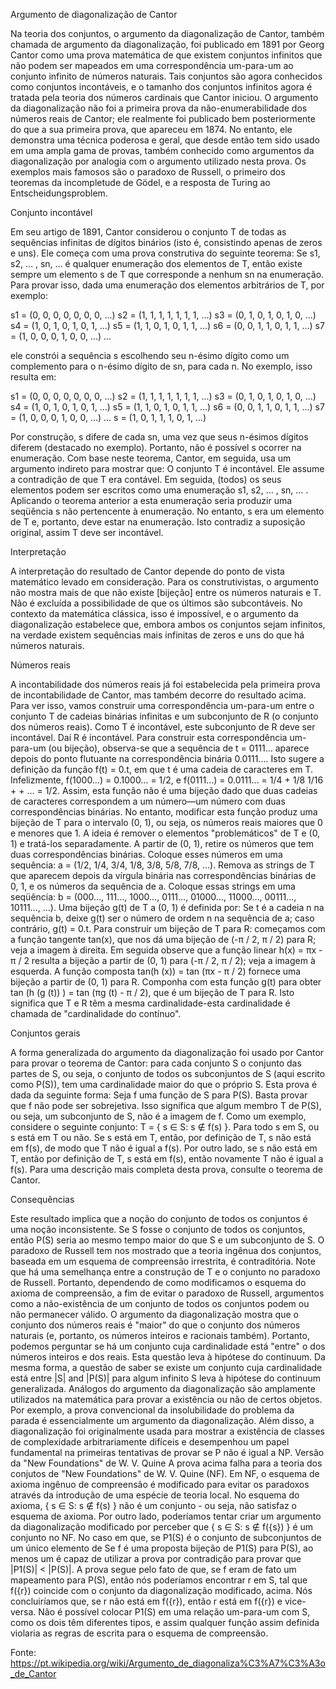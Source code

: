 Argumento de diagonalização de Cantor

Na teoria dos conjuntos, o argumento da diagonalização de Cantor, também chamada de argumento da diagonalização, foi publicado em 1891 por Georg Cantor como uma prova matemática de que existem conjuntos infinitos que não podem ser mapeados em uma correspondência um-para-um ao conjunto infinito de números naturais. Tais conjuntos são agora conhecidos como conjuntos incontáveis, e o tamanho dos conjuntos infinitos agora é tratada pela teoria dos números cardinais que Cantor iniciou.
O argumento da diagonalização não foi a primeira prova da não-enumerabilidade dos números reais de Cantor; ele realmente foi publicado bem posteriormente do que a sua primeira prova, que apareceu em 1874. No entanto, ele demonstra uma técnica poderosa e geral, que desde então tem sido usado em uma ampla gama de provas, também conhecido como argumentos da diagonalização por analogia com o argumento utilizado nesta prova. Os exemplos mais famosos são o paradoxo de Russell, o primeiro dos teoremas da incompletude de Gödel, e a resposta de Turing ao Entscheidungsproblem.


Conjunto incontável

Em seu artigo de 1891, Cantor considerou o conjunto T de todas as sequências infinitas de dígitos binários (isto é, consistindo apenas de zeros e uns). Ele começa com uma prova construtiva do seguinte teorema:
Se s1, s2, … , sn, … é qualquer enumeração dos elementos de T, então existe sempre um elemento s de T que corresponde a nenhum sn na enumeração.
Para provar isso, dada uma enumeração dos elementos arbitrários de T, por exemplo:

s1 =	(0,	0,	0,	0,	0,	0,	0,	...)
s2 =	(1,	1,	1,	1,	1,	1,	1,	...)
s3 =	(0,	1,	0,	1,	0,	1,	0,	...)
s4 =	(1,	0,	1,	0,	1,	0,	1,	...)
s5 =	(1,	1,	0,	1,	0,	1,	1,	...)
s6 =	(0,	0,	1,	1,	0,	1,	1,	...)
s7 =	(1,	0,	0,	0,	1,	0,	0,	...)
...

ele constrói a sequência s escolhendo seu n-ésimo dígito como um complemento para o n-ésimo dígito de sn, para cada n. No exemplo, isso resulta em:

s1	=	(0,	0,	0,	0,	0,	0,	0,	...)
s2	=	(1,	1,	1,	1,	1,	1,	1,	...)
s3	=	(0,	1,	0,	1,	0,	1,	0,	...)
s4	=	(1,	0,	1,	0,	1,	0,	1,	...)
s5	=	(1,	1,	0,	1,	0,	1,	1,	...)
s6	=	(0,	0,	1,	1,	0,	1,	1,	...)
s7	=	(1,	0,	0,	0,	1,	0,	0,	...)
...
s	=	(1,	0,	1,	1,	1,	0,	1,	...)

Por construção, s difere de cada sn, uma vez que seus n-ésimos dígitos diferem (destacado no exemplo). Portanto, não é possível s ocorrer na enumeração.
Com base neste teorema, Cantor, em seguida, usa um argumento indireto para mostrar que:
O conjunto T é incontável.
Ele assume a contradição de que T era contável. Em seguida, (todos) os seus elementos podem ser escritos como uma enumeração s1, s2, … , sn, … . Aplicando o teorema anterior a esta enumeração seria produzir uma seqüência s não pertencente à enumeração. No entanto, s era um elemento de T e, portanto, deve estar na enumeração. Isto contradiz a suposição original, assim T deve ser incontável.


Interpretação

A interpretação do resultado de Cantor depende do ponto de vista matemático levado em consideração. Para os construtivistas, o argumento não mostra mais de que não existe [bijeção] entre os números naturais e T. Não é excluída a possibilidade de que os últimos são subcontáveis. No contexto da matemática clássica, isso é impossível, e o argumento da diagonalização estabelece que, embora ambos os conjuntos sejam infinitos, na verdade existem sequências mais infinitas de zeros e uns do que há números naturais.


Números reais

A incontabilidade dos números reais já foi estabelecida pela primeira prova de incontabilidade de Cantor, mas também decorre do resultado acima. Para ver isso, vamos construir uma correspondência um-para-um entre o conjunto T de cadeias binárias infinitas e um subconjunto de R (o conjunto dos números reais). Como T é incontável, este subconjunto de R deve ser incontável. Daí R é incontável.
Para construir esta correspondência um-para-um (ou bijeção), observa-se que a sequência de t = 0111… aparece depois do ponto flutuante na correspondência binária 0.0111…. Isto sugere a definição da função f(t) = 0.t, em que t é uma cadeia de caracteres em T. Infelizmente, f(1000…) = 0.1000… = 1/2, e f(0111…) = 0.0111… = 1/4 + 1/8 1/16 + + … = 1/2. Assim, esta função não é uma bijeção dado que duas cadeias de caracteres correspondem a um número—um número com duas correspondências binárias.
No entanto, modificar esta função produz uma bijeção de T para o intervalo (0, 1), ou seja, os números reais maiores que 0 e menores que 1. A ideia é remover o elementos "problemáticos" de T e (0, 1) e tratá-los separadamente. A partir de (0, 1), retire os números que tem duas correspondências binárias. Coloque esses números em uma sequência: a = (1/2, 1/4, 3/4, 1/8, 3/8, 5/8, 7/8, ...). Remova as strings de T que aparecem depois da vírgula binária nas correspondências binárias de 0, 1, e os números da sequência de a. Coloque essas strings em uma seqüência: b = (000…, 111…, 1000…, 0111…, 01000…, 11000…, 00111…, 10111…, ...). Uma bijeção g(t) de T a (0, 1) é definida por: Se t é a cadeia n na sequência b, deixe g(t) ser o número de ordem n na sequência de a; caso contrário, g(t) = 0.t.
Para construir um bijeção de T para R: começamos com a função tangente tan(x), que nos dá uma bijeção de (-π / 2, π / 2) para R; veja a imagem à direita. Em seguida observe que a função linear h(x) = πx - π / 2 resulta a bijeção a partir de (0, 1) para (-π / 2, π / 2); veja a imagem à esquerda. A função composta tan(h (x)) = tan (πx - π / 2) fornece uma bijeção a partir de (0, 1) para R. Componha com esta função g(t) para obter tan (h (g (t)) ) = tan (πg (t) - π / 2), que é um bijeção de T para R. Isto significa que T e R têm a mesma cardinalidade-esta cardinalidade é chamada de "cardinalidade do contínuo".


Conjuntos gerais

A forma generalizada do argumento da diagonalização foi usado por Cantor para provar o teorema de Cantor: para cada conjunto S o conjunto das partes de S, ou seja, o conjunto de todos os subconjuntos de S (aqui escrito como P(S)), tem uma cardinalidade maior do que o próprio S. Esta prova é dada da seguinte forma:
Seja f uma função de S para P(S). Basta provar que f não pode ser sobrejetiva. Isso significa que algum membro T de P(S), ou seja, um subconjunto de S, não é a imagem de f. Como um exemplo, considere o seguinte conjunto:
T = { s ∈ S: s ∉ f(s) }.
Para todo s em S, ou s está em T ou não. Se s está em T, então, por definição de T, s não está em f(s), de modo que T não é igual a f(s). Por outro lado, se s não está em T, então por definição de T, s está em f(s), então novamente T não é igual a f(s). Para uma descrição mais completa desta prova, consulte o teorema de Cantor.


Consequências

Este resultado implica que a noção do conjunto de todos os conjuntos é uma noção inconsistente. Se S fosse o conjunto de todos os conjuntos, então P(S) seria ao mesmo tempo maior do que S e um subconjunto de S.
O paradoxo de Russell tem nos mostrado que a teoria ingênua dos conjuntos, baseada em um esquema de compreensão irrestrita, é contraditória. Note que há uma semelhança entre a construção de T e o conjunto no paradoxo de Russell. Portanto, dependendo de como modificamos o esquema do axioma de compreensão, a fim de evitar o paradoxo de Russell, argumentos como a não-existência de um conjunto de todos os conjuntos podem ou não permanecer válido.
O argumento da diagonalização mostra que o conjunto dos números reais é "maior" do que o conjunto dos números naturais (e, portanto, os números inteiros e racionais também). Portanto, podemos perguntar se há um conjunto cuja cardinalidade está "entre" o dos números inteiros e dos reais. Esta questão leva à hipótese do continuum. Da mesma forma, a questão de saber se existe um conjunto cuja cardinalidade está entre |S| and |P(S)| para algum infinito S leva à hipótese do continuum generalizada.
Análogos do argumento da diagonalização são amplamente utilizados na matemática para provar a existência ou não de certos objetos. Por exemplo, a prova convencional da insolubilidade do problema da parada é essencialmente um argumento da diagonalização. Além disso, a diagonalização foi originalmente usada para mostrar a existência de classes de complexidade arbitrariamente difíceis e desempenhou um papel fundamental na primeiras tentativas de provar se P não é igual a NP.
Versão da "New Foundations" de W. V. Quine
A prova acima falha para a teoria dos conjutos de "New Foundations" de W. V. Quine (NF). Em NF, o esquema de axioma ingênuo de compreensão é modificado para evitar os paradoxos através da introdução de uma espécie de teoria local. No esquema do axioma,
{ s ∈ S: s ∉ f(s) }
não é um conjunto - ou seja, não satisfaz o esquema de axioma. Por outro lado, poderíamos tentar criar um argumento da diagonalização modificado por perceber que
{ s ∈ S: s ∉ f({s}) }
é um conjunto no NF. No caso em que, se P1(S) é o conjunto de subconjuntos de um único elemento de Se f é uma proposta bijeção de P1(S) para P(S), ao menos um é capaz de utilizar a prova por contradição para provar que |P1(S)| < |P(S)|.
A prova segue pelo fato de que, se f eram de fato um mapeamento para P(S), então nós poderíamos encontrar r em S, tal que f({r}) coincide com o conjunto da diagonalização modificado, acima. Nós concluiríamos que, se r não está em f({r}), então r está em f({r}) e vice-versa.
Não é possível colocar P1(S) em uma relação um-para-um com S, como os dois têm diferentes tipos, e assim qualquer função assim definida violaria as regras de escrita para o esquema de compreensão.



Fonte: https://pt.wikipedia.org/wiki/Argumento_de_diagonaliza%C3%A7%C3%A3o_de_Cantor
